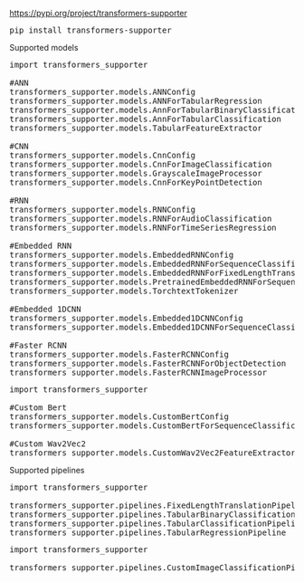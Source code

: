 https://pypi.org/project/transformers-supporter
<pre>
pip install transformers-supporter
</pre>

Supported models 

<pre>
import transformers_supporter

#ANN
transformers_supporter.models.ANNConfig
transformers_supporter.models.ANNForTabularRegression
transformers_supporter.models.AnnForTabularBinaryClassification
transformers_supporter.models.AnnForTabularClassification
transformers_supporter.models.TabularFeatureExtractor

#CNN
transformers_supporter.models.CnnConfig
transformers_supporter.models.CnnForImageClassification
transformers_supporter.models.GrayscaleImageProcessor
transformers_supporter.models.CnnForKeyPointDetection

#RNN
transformers_supporter.models.RNNConfig
transformers_supporter.models.RNNForAudioClassification
transformers_supporter.models.RNNForTimeSeriesRegression

#Embedded RNN
transformers_supporter.models.EmbeddedRNNConfig
transformers_supporter.models.EmbeddedRNNForSequenceClassification
transformers_supporter.models.EmbeddedRNNForFixedLengthTranslation
transformers_supporter.models.PretrainedEmbeddedRNNForSequenceClassification
transformers_supporter.models.TorchtextTokenizer

#Embedded 1DCNN
transformers_supporter.models.Embedded1DCNNConfig
transformers_supporter.models.Embedded1DCNNForSequenceClassification

#Faster RCNN
transformers_supporter.models.FasterRCNNConfig
transformers_supporter.models.FasterRCNNForObjectDetection
transformers_supporter.models.FasterRCNNImageProcessor
</pre>

<pre>
import transformers_supporter

#Custom Bert
transformers_supporter.models.CustomBertConfig
transformers_supporter.models.CustomBertForSequenceClassification

#Custom Wav2Vec2
transformers_supporter.models.CustomWav2Vec2FeatureExtractor
</pre>

Supported pipelines

<pre>
import transformers_supporter

transformers_supporter.pipelines.FixedLengthTranslationPipeline
transformers_supporter.pipelines.TabularBinaryClassificationPipeline
transformers_supporter.pipelines.TabularClassificationPipeline
transformers_supporter.pipelines.TabularRegressionPipeline
</pre>
<pre>
import transformers_supporter

transformers_supporter.pipelines.CustomImageClassificationPipeline
</pre>
